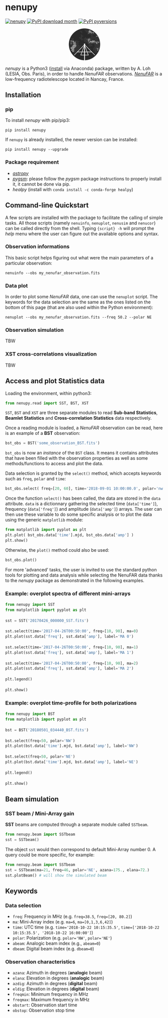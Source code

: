 # **nenupy**

[![nenupy](https://img.shields.io/pypi/v/nenupy.svg)](
    https://pypi.python.org/pypi/nenupy)
[![PyPI download month](https://img.shields.io/pypi/dm/nenupy.svg)](
    https://pypi.python.org/pypi/nenupy/)
[![PyPI pyversions](https://img.shields.io/pypi/pyversions/nenupy.svg)](
    https://pypi.python.org/pypi/nenupy/)

<!-- ![Alt text](./Logo-NenuFAR-noir.svg) -->
<p align="center">
<img src="./Logo-NenuFAR-noir.svg" width="20%">
</p>

*nenupy* is a Python3 ([install](https://www.anaconda.com/download/) via Anaconda) package, written by A. Loh (LESIA, Obs. Paris), in order to handle *NenuFAR* observations.
[*NenuFAR*](https://nenufar.obs-nancay.fr) is a low-frequency radiotelescope located in Nancay, France.

## Installation
### pip
To install *nenupy* with pip/pip3:
```
pip install nenupy
```
<!-- or
```
python3 -m pip install --index-url https://test.pypi.org/simple/ nenupy
``` -->

If `nenupy` is already installed, the newer version can be installed:
```
pip install nenupy --upgrade
```
<!-- ```
python3 -m pip install --index-url https://test.pypi.org/simple/ nenupy --upgrade
``` -->

### Package requirement
* [*astropy*](http://www.astropy.org)
* [*pygsm*](https://github.com/telegraphic/PyGSM): please follow the *pygsm* package instructions to properly install it, it cannot be done via pip.
* *healpy* (install with `conda install -c conda-forge healpy`)


## Command-line Quickstart
A few scripts are installed with the package to facilitate the calling of simple tasks. All those scripts (namely `nenuinfo`, `nenuplot`, `nenusim` and `nenucor`) can be called directly from the shell. Typing `{script} -h` will prompt the *help* menu where the user can figure out the available options and syntax.

### Observation informations
This basic script helps figuring out what were the main parameters of a particular observation:
```
nenuinfo --obs my_nenufar_observation.fits
```

### Data plot
In order to plot some *NenuFAR* data, one can use the `nenuplot` script. The keywords for the data selection are the same as the ones listed on the bottom of this page (that are also used within the Python environment):
```
nenuplot --obs my_nenufar_observation.fits --freq 50.2 --polar NE
```

### Observation simulation
TBW

### XST cross-correlations visualization
TBW


## Access and plot Statistics data
Loading the environment, within python3:
```python
from nenupy.read import SST, BST, XST
```
`SST`, `BST` and `XST` are three separate modules to read **Sub-band Statistics**, **Beamlet Statistics** and **Cross-correlation Statistics** data respectively.

Once a reading module is loaded, a *NenuFAR* observation can be read, here is an example of a **BST** observation:
```python
bst_obs = BST('some_observation_BST.fits')
```
`bst_obs` is now an *instance* of the `BST` class. It means it contains attributes that have been filled with the observation properties as well as some methods/functions to access and plot the data.

Data selection is granted by the `select()` method, which accepts keywords such as `freq`, `polar` and `time`:
```python
bst_obs.select( freq=[20, 60], time='2018-09-01 10:00:00.0', polar='nw' )
```

Once the function `select()` has been called, the data are stored in the `data` attribute. `data` is a dictionnary gathering the selected time (`data['time']`), frequency (`data['freq']`) and amplitude (`data['amp']`) arrays. The user can then use these variable to do some specific analysis or to plot the data using the generic `matplotlib` module:
```python
from matplotlib import pyplot as plt
plt.plot( bst_obs.data['time'].mjd, bst_obs.data['amp'] )
plt.show()
```
Otherwise, the `plot()` method could also be used:
```python
bst_obs.plot()
```

For more 'advanced' tasks, the user is invited to use the standard python tools for plotting and data analysis while selecting the NenuFAR data thanks to the *nenupy* package as demonstrated in the following examples.


### Example: overplot spectra of different mini-arrays
```python
from nenupy import SST
from matplotlib import pyplot as plt

sst = SST('20170426_000000_SST.fits')

sst.select(time='2017-04-26T00:50:00', freq=[10, 90], ma=0)
plt.plot(sst.data['freq'], sst.data['amp'], label='MA 0')

sst.select(time='2017-04-26T00:50:00', freq=[10, 90], ma=1)
plt.plot(sst.data['freq'], sst.data['amp'], label='MA 1')

sst.select(time='2017-04-26T00:50:00', freq=[10, 90], ma=2)
plt.plot(sst.data['freq'], sst.data['amp'], label='MA 2')

plt.legend()

plt.show()
```

### Example: overplot time-profile for both polarizations
```python
from nenupy import BST
from matplotlib import pyplot as plt

bst = BST('20180501_034440_BST.fits')

bst.select(freq=50, polar='NW')
plt.plot(bst.data['time'].mjd, bst.data['amp'], label='NW')

bst.select(freq=50, polar='NE')
plt.plot(bst.data['time'].mjd, bst.data['amp'], label='NE')

plt.legend()

plt.show()
```


## Beam simulation

### SST beam / Mini-Array gain
**SST** beams are computed through a separate module called `SSTbeam`.
```python
from nenupy.beam import SSTbeam
sst = SSTbeam()
```
The object `sst` would then correspond to default Mini-Array number 0.
A query could be more specific, for example:
```python
from nenupy.beam import SSTbeam
sst = SSTbeam(ma=21, freq=46, polar='NE', azana=175., elana=72.)
sst.plotBeam() # will show the simulated beam
```

## Keywords

### Data selection
* `freq`: Frequency in MHz (e.g. `freq=38.5`, `freq=[20, 80.2]`) 
* `ma`: Mini-Array index (e.g. `ma=6`, `ma=[0,1,3,6,42]`)
* `time`: UTC time (e.g. `time='2018-10-22 10:15:35.5'`, `time=['2018-10-22 10:15:35.5', '2018-10-22 16:00:00']`)
* `polar`: Polarization (e.g. `polar='NW'`, `polar='NE'`)
* `abeam`: Analogic beam index (e.g., `abeam=0`)
* `dbeam`: Digital beam index (e.g. `dbeam=0`)

### Observation characteristics
* `azana`: Azimuth in degrees (**analogic** beam)
* `elana`: Elevation in degrees (**analogic** beam)
* `azdig`: Azimuth in degrees (**digital** beam)
* `eldig`: Elevation in degrees (**digital** beam)
* `freqmin`: Minimum frequency in MHz
* `freqmax`: Maximum frequency in MHz
* `obstart`: Observation start time
* `obstop`: Observation stop time

